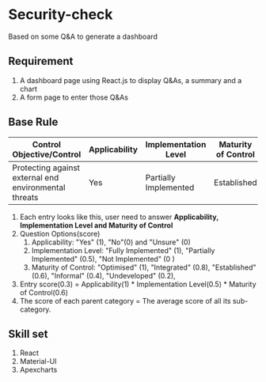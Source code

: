 # Security-check
Based on some Q&amp;A to generate a dashboard

## Requirement 
1. A dashboard page using React.js to display Q&amp;As, a summary and a chart
2. A form page to enter those Q&amp;As

## Base Rule
|  Control Objective/Control  | Applicability | Implementation Level | Maturity of Control | Score |   
| --------------------------  | ------------- | -------------------- | ------------------- | ----- |
| Protecting against external end environmental threats | Yes | Partially Implemented | Established | 0.3 


1. Each entry looks like this, user need to answer **Applicability, Implementation Level and Maturity of Control**
1. Question Options(score)
    1. Applicability: "Yes" (1), "No"(0) and "Unsure" (0)
    1. Implementation Level: "Fully Implemented" (1), "Partially Implemented" (0.5), "Not Implemented" (0 )
    1. Maturity of Control: "Optimised" (1), "Integrated" (0.8), "Established" (0.6), "Informal" (0.4), "Undeveloped" (0.2),
1.  Entry score(0.3) = Applicability(1) * Implementation Level(0.5) * Maturity of Control(0.6)
1. The score of each parent category  = The average score of all its sub-category.

## Skill set 
1. React
1. Material-UI
1. Apexcharts
